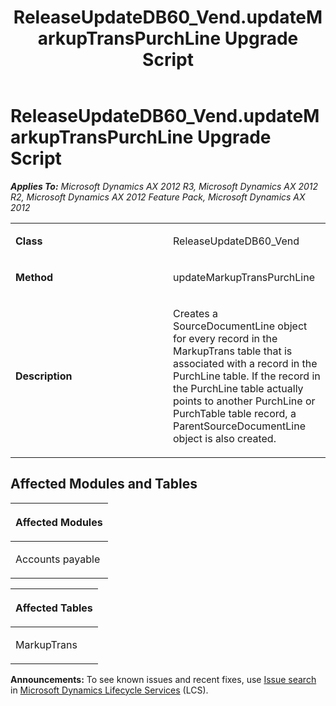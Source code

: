 ﻿---
title: ReleaseUpdateDB60_Vend.updateMarkupTransPurchLine Upgrade Script
TOCTitle: ReleaseUpdateDB60_Vend.updateMarkupTransPurchLine Upgrade Script
ms:assetid: c269dafe-cdb7-accf-8bbc-3fc4aa94d1f8
ms:mtpsurl: https://msdn.microsoft.com/en-us/library/JJ686827(v=AX.60)
ms:contentKeyID: 49711024
ms.date: 05/18/2015
mtps_version: v=AX.60
---

# ReleaseUpdateDB60\_Vend.updateMarkupTransPurchLine Upgrade Script 


_**Applies To:** Microsoft Dynamics AX 2012 R3, Microsoft Dynamics AX 2012 R2, Microsoft Dynamics AX 2012 Feature Pack, Microsoft Dynamics AX 2012_

<table>
<colgroup>
<col style="width: 50%" />
<col style="width: 50%" />
</colgroup>
<tbody>
<tr class="odd">
<td><p><strong>Class</strong></p></td>
<td><p>ReleaseUpdateDB60_Vend</p></td>
</tr>
<tr class="even">
<td><p><strong>Method</strong></p></td>
<td><p>updateMarkupTransPurchLine</p></td>
</tr>
<tr class="odd">
<td><p><strong>Description</strong></p></td>
<td><p>Creates a SourceDocumentLine object for every record in the MarkupTrans table that is associated with a record in the PurchLine table. If the record in the PurchLine table actually points to another PurchLine or PurchTable table record, a ParentSourceDocumentLine object is also created.</p></td>
</tr>
</tbody>
</table>


## Affected Modules and Tables

<table>
<colgroup>
<col style="width: 100%" />
</colgroup>
<thead>
<tr class="header">
<th><p>Affected Modules</p></th>
</tr>
</thead>
<tbody>
<tr class="odd">
<td><p>Accounts payable</p></td>
</tr>
</tbody>
</table>


<table>
<colgroup>
<col style="width: 100%" />
</colgroup>
<thead>
<tr class="header">
<th><p>Affected Tables</p></th>
</tr>
</thead>
<tbody>
<tr class="odd">
<td><p>MarkupTrans</p></td>
</tr>
</tbody>
</table>

  
**Announcements:** To see known issues and recent fixes, use [Issue search](http://go.microsoft.com/fwlink/?linkid=389258) in [Microsoft Dynamics Lifecycle Services](http://go.microsoft.com/fwlink/?linkid=306505) (LCS).


